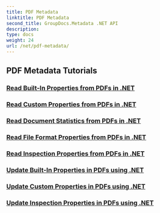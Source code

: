 ```yaml
---
title: PDF Metadata
linktitle: PDF Metadata
second_title: GroupDocs.Metadata .NET API
description: 
type: docs
weight: 24
url: /net/pdf-metadata/
---
```


## PDF Metadata Tutorials
### [Read Built-In Properties from PDFs in .NET](./read-built-in-properties-pdfs/)
### [Read Custom Properties from PDFs in .NET](./read-custom-properties-pdfs/)
### [Read Document Statistics from PDFs in .NET](./read-document-statistics-pdfs/)
### [Read File Format Properties from PDFs in .NET](./read-file-format-properties-pdfs/)
### [Read Inspection Properties from PDFs in .NET](./read-inspection-properties-pdfs/)
### [Update Built-In Properties in PDFs using .NET](./update-built-in-properties-pdfs/)
### [Update Custom Properties in PDFs using .NET](./update-custom-properties-pdfs/)
### [Update Inspection Properties in PDFs using .NET](./update-inspection-properties-pdfs/)